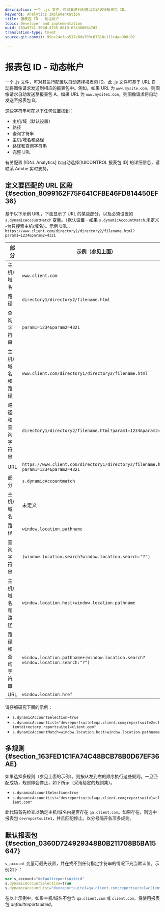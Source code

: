```yaml
---
description: 一个 .js 文件，可对其进行配置以自动选择报表包 ID。
keywords: Analytics Implementation
title: 报表包 ID - 动态帐户
topic: Developer and implementation
uuid: 763a9741-309d-4795-8819-6543866047d5
translation-type: tm+mt
source-git-commit: 99ee24efaa517e8da700c67818c111c4aa90dc02

---
```



# 报表包 ID - 动态帐户

一个 .js 文件，可对其进行配置以自动选择报表包 ID。此 .js 文件可基于 URL 自动将图像请求发送到相应的报表包中。例如，如果 URL 为 `www.mysite.com`，则图像请求自动发送至报表包 A。如果 URL 为 `www.mysite1.com`，则图像请求将自动发送至报表包 B。

这些字符串可在以下任何位置找到：

* 主机/域（默认设置）
* 路径
* 查询字符串
* 主机/域名和路径
* 路径和查询字符串
* 完整 URL

有关配置 [!DNL Analytics] 以自动选择[!UICONTROL 报表包 ID] 的详细信息，请联系 Adobe 实时支持。

## 定义要匹配的 URL 区段 {#section_8099162F75F641CFBE46FD814450EF36}

基于以下示例 URL，下面显示了 URL 的某些部分，以及必须设置的 `s.dynamicAccountMatch` 变量。（默认设置 - 如果 `s.dynamicAccountMatch` 未定义 -为只搜索主机/域名）。示例 URL：`https://www.client.com/directory1/directory2/filename.html?param1=1234&param2=4321`

| 部分 | 示例（参见上面） |
|---|---|
| 主机/域名 | `www.client.com` |
| 路径 | `directory1/directory2/filename.html` |
| 查询字符串 | `param1=1234&param2=4321` |
| 主机/域名和路径 | `www.client.com/directory1/directory2/filename.html` |
| 路径和查询字符串 | `directory1/directory2/filename.html?param1=1234&param2=4321` |
| URL | `https://www.client.com/directory1/directory2/filename.html?param1=1234&param2=4321` |
| 部分 | `s.dynamicAccountmatch` |
| 主机/域名 | 未定义 |
| 路径 | `window.location.pathname` |
| 查询字符串 | `(window.location.search?window.location.search:"?")` |
| 主机/域名和路径 | `window.location.host+window.location.pathname` |
| 路径和查询字符串 | `window.location.pathname+(window.location.search?window.location.search:"?")` |
| URL | `window.location.href` |

请仔细研究下面的示例：

* `s.dynamicAccountSelection=true`
* `s.dynamicAccountList="devreportsuite1=qa.client.com;reportsuite2=clientdirectory;reportsuite1=client.com"`
* `s.dynamicAccountMatch=window.location.host+window.location.pathname`

## 多规则 {#section_163FED1C1FA74C48BCB78B0D67EF36AE}

如果选择多规则（参见上面的示例），则按从左到右的顺序执行这些规则。一旦匹配成功，规则即会停止，如下所示（采用给定的规则集）。

* `s.dynamicAccountSelection=true`
* `s.dynamicAccountList="devreportsuite1=qa.client.com;reportsuite1=client.com"`

此代码首先检查以确定主机/域名内是否存在 `qa.client.com`。如果存在，则选中报表包 `devreportsuite1`，并且匹配停止。以分号隔开各项多规则。

## 默认报表包 {#section_0360D724929348B0B211708B5BA15647}

`s_account` 变量可最先设置，并在找不到任何指定字符串的情况下充当默认值。示例如下：

```javascript
var s_account="defaultreportsuiteid" 
s.dynamicAccountSelection=true 
s.dynamicAccountList="devreportsuite1=qa.client.com;reportsuite1=client.com" 
```

在以上示例中，如果主机/域名不包含 `qa.client.com` 或 `client.com`，将使用报表包 *defaultreportsuiteid*。
